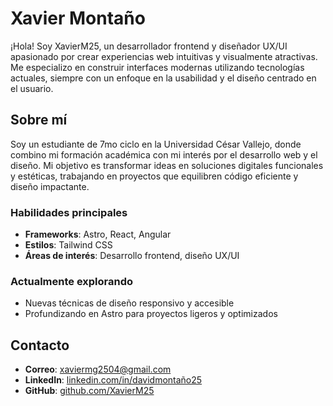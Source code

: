 # Xavier Montaño

¡Hola! Soy XavierM25, un desarrollador frontend y diseñador UX/UI apasionado por crear experiencias web intuitivas y visualmente atractivas. Me especializo en construir interfaces modernas utilizando tecnologías actuales, siempre con un enfoque en la usabilidad y el diseño centrado en el usuario.

## Sobre mí

Soy un estudiante de 7mo ciclo en la Universidad César Vallejo, donde combino mi formación académica con mi interés por el desarrollo web y el diseño. Mi objetivo es transformar ideas en soluciones digitales funcionales y estéticas, trabajando en proyectos que equilibren código eficiente y diseño impactante.

### Habilidades principales
- **Frameworks**: Astro, React, Angular  
- **Estilos**: Tailwind CSS  
- **Áreas de interés**: Desarrollo frontend, diseño UX/UI  

### Actualmente explorando
- Nuevas técnicas de diseño responsivo y accesible  
- Profundizando en Astro para proyectos ligeros y optimizados  

## Contacto
- **Correo**: [xaviermg2504@gmail.com](mailto:xaviermg2504@gmail.com)  
- **LinkedIn**: [linkedin.com/in/davidmontaño25](https://www.linkedin.com/in/davidmonta%C3%B1o25/)  
- **GitHub**: [github.com/XavierM25](https://github.com/XavierM25)  
